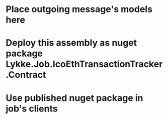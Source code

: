 ﻿# Place outgoing message's models here
# Deploy this assembly as nuget package Lykke.Job.IcoEthTransactionTracker.Contract
# Use published nuget package in job's clients